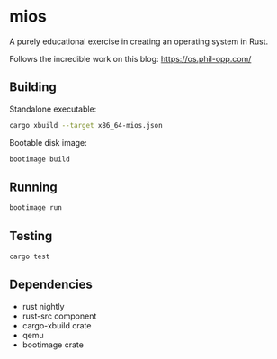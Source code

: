 # mios

A purely educational exercise in creating an operating system in Rust.

Follows the incredible work on this blog: https://os.phil-opp.com/

## Building

Standalone executable:

```bash
cargo xbuild --target x86_64-mios.json
```

Bootable disk image:

```bash
bootimage build
```

## Running

```bash
bootimage run
```

## Testing

```bash
cargo test
```

## Dependencies

- rust nightly
- rust-src component
- cargo-xbuild crate
- qemu
- bootimage crate
